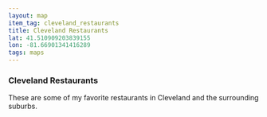 ```yaml
---
layout: map
item_tag: cleveland_restaurants
title: Cleveland Restaurants
lat: 41.510909203839155
lon: -81.66901341416289
tags: maps
---
```


### Cleveland Restaurants

These are some of my favorite restaurants in Cleveland and the surrounding suburbs.